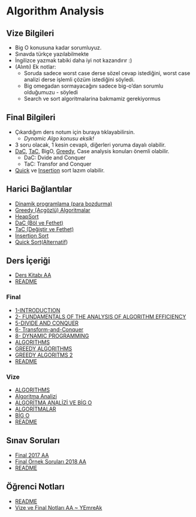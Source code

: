 # Algorithm Analysis 

## Vize Bilgileri

- Big O konusuna kadar sorumluyuz.
- Sınavda türkçe yazılabilmekte
- İngilizce yazmak tabiki daha iyi not kazandırır :)
- (Alıntı) Ek notlar:
  - Soruda sadece worst case derse sözel cevap istediğini, worst case analizi derse işlemli çözüm istediğini söyledi.
  - Big omegadan sormayacağını sadece big-o’dan sorumlu olduğumuzu - söyledi
  - Search ve sort algoritmalarina bakmamiz gerekiyormus

## Final Bilgileri

- Çıkardığım ders notum için buraya tıklayabilirsin.
  - *Dynamic Algo konusu eksik!*
- 3 soru olacak, 1 kesin cevaplı, diğerleri yoruma dayalı olabilir.
- [DaC][DaC], [TaC][TaC], BigO, [Greedy][Greedy], Case analysis konuları önemli olabilir.
  - DaC: Dvide and Conquer
  - TaC: Transfor and Conquer
- [Quick][Quick Sort] ve [Insertion][Insertion Sort] sort lazım olabilir.

## Harici Bağlantılar

- [Dinamik programlama (para bozdurma)](http://comp.eng.ankara.edu.tr/files/2016/02/lect15_Coin_changing.pdf)
- [Greedy (Açgözlü) Algoritmalar](http://aytugonan.cbu.edu.tr/YZM3207/LectureNotes/YZM3207_ders09.pdf)
- [HeapSort](https://www.youtube.com/watch?v=MtQL_ll5KhQ)
- [DaC (Böl ve Fethet)](http://aytugonan.cbu.edu.tr/YZM3207/LectureNotes/YZM3207_ders05.pdf)
- [TaC (Değiştir ve Fethet)](http://aytugonan.cbu.edu.tr/YZM3207/LectureNotes/YZM3207_ders07.pdf)
- [Insertion Sort](https://www.youtube.com/watch?v=OGzPmgsI-pQ)
- [Quick Sort](https://www.youtube.com/watch?v=PgBzjlCcFvc)([Alternatif](https://www.youtube.com/watch?v=ZHVk2blR45Q))

[DaC]: ..\..\res\dac.pdf
[Greedy]:  ..\..\res\greedy.pdf
[TaC]:  ..\..\res\tac.pdf
[Quick Sort]: https://www.youtube.com/watch?v=PgBzjlCcFvc
[Insertion Sort]: https://www.youtube.com/watch?v=OGzPmgsI-pQ
<!--Index-->

## Ders İçeriği

- [Ders Kitabı AA](./Ders%20%C4%B0%C3%A7eri%C4%9Fi/Ders%20Kitab%C4%B1%20AA.pdf)
- [README](./Ders%20%C4%B0%C3%A7eri%C4%9Fi/README.md)

### Final

- [1-INTRODUCTION](./Ders%20%C4%B0%C3%A7eri%C4%9Fi/Final/1-INTRODUCTION.pdf)
- [2- FUNDAMENTALS OF THE ANALYSIS OF ALGORITHM EFFICIENCY](./Ders%20%C4%B0%C3%A7eri%C4%9Fi/Final/2-%20FUNDAMENTALS%20OF%20THE%20ANALYSIS%20OF%20ALGORITHM%20EFFICIENCY.pdf)
- [5-DIVIDE AND CONQUER](./Ders%20%C4%B0%C3%A7eri%C4%9Fi/Final/5-DIVIDE%20AND%20CONQUER.pdf)
- [6- Transform-and-Conquer](./Ders%20%C4%B0%C3%A7eri%C4%9Fi/Final/6-%20Transform-and-Conquer.pdf)
- [8- DYNAMIC PROGRAMMING](./Ders%20%C4%B0%C3%A7eri%C4%9Fi/Final/8-%20DYNAMIC%20PROGRAMMING.pdf)
- [ALGORITHMS](./Ders%20%C4%B0%C3%A7eri%C4%9Fi/Final/ALGORITHMS.pdf)
- [GREEDY ALGORITHMS](./Ders%20%C4%B0%C3%A7eri%C4%9Fi/Final/GREEDY%20ALGORITHMS.pdf)
- [GREEDY ALGORITMS 2](./Ders%20%C4%B0%C3%A7eri%C4%9Fi/Final/GREEDY%20ALGORITMS%202.pdf)
- [README](./Ders%20%C4%B0%C3%A7eri%C4%9Fi/Final/README.md)

### Vize

- [ALGORITHMS](./Ders%20%C4%B0%C3%A7eri%C4%9Fi/Vize/ALGORITHMS.pdf)
- [Algoritma Analizi](./Ders%20%C4%B0%C3%A7eri%C4%9Fi/Vize/Algoritma%20Analizi.pdf)
- [ALGORİTMA ANALİZİ VE BİG O](./Ders%20%C4%B0%C3%A7eri%C4%9Fi/Vize/ALGOR%C4%B0TMA%20ANAL%C4%B0Z%C4%B0%20VE%20B%C4%B0G%20O.pdf)
- [ALGORİTMALAR](./Ders%20%C4%B0%C3%A7eri%C4%9Fi/Vize/ALGOR%C4%B0TMALAR.pdf)
- [BİG O](./Ders%20%C4%B0%C3%A7eri%C4%9Fi/Vize/B%C4%B0G%20O.pdf)
- [README](./Ders%20%C4%B0%C3%A7eri%C4%9Fi/Vize/README.md)

## Sınav Soruları

- [Final 2017 AA](./S%C4%B1nav%20Sorular%C4%B1/Final%202017%20AA.pdf)
- [Final Örnek Soruları 2018 AA](./S%C4%B1nav%20Sorular%C4%B1/Final%20%C3%96rnek%20Sorular%C4%B1%202018%20AA.pdf)
- [README](./S%C4%B1nav%20Sorular%C4%B1/README.md)

## Öğrenci Notları

- [README](./%C3%96%C4%9Frenci%20Notlar%C4%B1/README.md)
- [Vize ve Final Notları AA ~ YEmreAk](./%C3%96%C4%9Frenci%20Notlar%C4%B1/Vize%20ve%20Final%20Notlar%C4%B1%20AA%20~%20YEmreAk.pdf)



<!--Index-->
